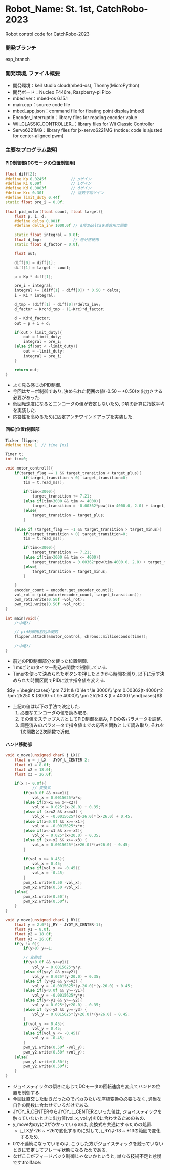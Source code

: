 # Robot_Name: St. 1st, CatchRobo-2023
Robot control code for CatchRobo-2023

### 開発ブランチ
exp_branch

### 開発環境, ファイル概要
- 開発環境：keil studio cloud(mbed-os), Thonny(MicroPython)  
- 開発ボード：Nucleo F446re, Raspberry-pi Pico  
- mbed ver：mbed-os 6.15.1  
- main.cpp：source code file  
- mbed_app.json：command file for floating point display(mbed)  
- Encoder_InterruptIn：library files for reading encoder value  
- WII_CLASSIC_CONTROLLER_：library files for Wii Classic Controller  
- Servo6221MG：library files for jx-servo6221MG (notice: code is ajusted for center-aligned pwm)  

### 主要なプログラム説明
#### PID制御部(DCモータの位置制御用)
~~~ cpp
float diff[2];
#define Kp 0.0245f           // pゲイン 
#define Ki 0.09f             // iゲイン     
#define Kd 0.0003f           // dゲイン   
#define Krc 0.30f            // 指数平均ゲイン
#define limit_duty 0.44f
static float pre_i = 0.0f;

float pid_motor(float count, float target){
    float p, i, d;
    #define delta 0.001f
    #define delta_inv 1000.0f // d項のdeltaを乗算用に調整

    static float integral = 0.0f;
    float d_tmp;              // 差分格納用
    static float d_factor = 0.0f;

    float out;

    diff[0] = diff[1];
    diff[1] = target - count;

    p = Kp * diff[1];

    pre_i = integral;
    integral += (diff[1] + diff[0]) * 0.50 * delta;
    i = Ki * integral;

    d_tmp = (diff[1] - diff[0])*delta_inv;
    d_factor = Krc*d_tmp + (1-Krc)*d_factor;

    d = Kd*d_factor;
    out = p + i + d;

    if(out > limit_duty){
        out = limit_duty;
        integral = pre_i;
    }else if(out < -limit_duty){
        out = -limit_duty;
        integral = pre_i;
    }

    return out;
}  
~~~
  - よく見る感じのPID制御.
  - 今回はサーボ制御であり, 決められた範囲の値(-0.50 ~ +0.50)を出力させる必要があった.
  - 低回転速度になるとエンコーダの値が安定しないため, D項の計算に指数平均を実装した.
  - 応答性を高めるために固定アンチワインドアップを実装した.

#### 回転(位置)制御部
~~~ cpp
Ticker flipper;
#define time 1  // time [ms]

Timer t;
int tim=0;

void motor_control(){
    if(target_flag == 1 && target_transition < target_plus){
        if(target_transition < 0) target_transition=0;
        tim = t.read_ms();

        if(tim<=3000){
            target_transition += 7.21;
        }else if(tim>3000 && tim <= 4000){
            target_transition = -0.00362*pow(tim-4000.0, 2.0) + target_plus;
        }else{
            target_transition = target_plus;
        }

    }else if (target_flag == -1 && target_transition > target_minus){
        if(target_transition > 0) target_transition=0;
        tim = t.read_ms();

        if(tim<=3000){
            target_transition -= 7.21;
        }else if(tim>3000 && tim <= 4000){
            target_transition = 0.00362*pow(tim-4000.0, 2.0) + target_minus;
        }else{
            target_transition = target_minus;
        }

    }
    encoder_count = encoder.get_encoder_count();
    vol_rot = (pid_motor(encoder_count, target_transition));
    pwm_rot1.write(0.50f -vol_rot);
    pwm_rot2.write(0.50f +vol_rot);
}

int main(void){
    /*中略*/

    // pid制御用割込み関数
    flipper.attach(&motor_control, chrono::milliseconds(time));

    /*中略*/
}
~~~
  - 前述のPID制御部分を使った位置制御.
  - 1 msごとのタイマー割込み関数で制御している.
  - Timerを使って決められたボタンを押したときから時間を測り, 以下に示す決められた時間区間でPIDに渡す指令値を変える.
~~~math
y = 
\begin{cases}
\pm 7.21t & (0 \le t \le 3000)\\
\pm 0.00362(t-4000)^2 \pm 25250  & (3000 < t \le 4000)\\
\pm 25250 & (t > 4000)
\end{cases}
~~~
  - 上記の値は以下の手法で決定した.  
    1. 必要なエンコーダの値を読み取る.
    2. その値をステップ入力としてPID制御を組み, PIDの各パラメータを調整. 
    3. 調整済みのパラメータで指令値までの応答を関数として読み取り, それを1次関数と2次関数で近似.

#### ハンド移動部
~~~ cpp
void x_move(unsigned char& j_LX){
    float x = j_LX - JYOY_L_CENTER-2;
    float x1 = 8.0f;
    float x2 = 18.0f;
    float x3 = 26.0f;

    if(x != 0.0f){
            // 変換式
        if(x>0.0f && x<=x1){
            vol_x = 0.0015625*x*x;
        }else if(x>x1 && x<=x2){
            vol_x = 0.025*(x-20.0) + 0.35; 
        }else if (x>x2 && x<=x3) {
            vol_x = -0.0015625*(x-26.0)*(x-26.0) + 0.45;
        }else if(x<0.0f && x>=-x1){
            vol_x = -0.0015625*x*x;
        }else if(x<-x1 && x>=-x2){
            vol_x = 0.025*(x+20.0) - 0.35; 
        }else if (x<-x2 && x>=-x3) {
            vol_x = 0.0015625*(x+26.0)*(x+26.0) - 0.45;
        }

        if(vol_x >= 0.45){
            vol_x = 0.45;
        }else if(vol_x <= -0.45){
            vol_x = -0.45;
        }
        pwm_x1.write(0.50 -vol_x);
        pwm_x2.write(0.50 +vol_x);
    }else{
        pwm_x1.write(0.50f);
        pwm_x2.write(0.50f);
    }
}

void y_move(unsigned char& j_RY){
    float y = 2.0*(j_RY - JYOY_R_CENTER-1);
    float y1 = 8.0f;
    float y2 = 18.0f;
    float y3 = 26.0f;
    if(y != 0){
        if(y>0) y+=1;

        // 変換式
        if(y>0.0f && y<=y1){
            vol_y = 0.0015625*y*y;
        }else if(y>y1 && y<=y2){
            vol_y = 0.025*(y-20.0) + 0.35; 
        }else if (y>y2 && y<=y3) {
            vol_y = -0.0015625*(y-26.0)*(y-26.0) + 0.45;
        }else if(y<0.0f && y>=-y1){
            vol_y = -0.0015625*y*y;
        }else if(y<-y1 && y>=-y2){
            vol_y = 0.025*(y+20.0) - 0.35; 
        }else if (y<-y2 && y>=-y3) {
            vol_y = 0.0015625*(y+26.0)*(y+26.0) - 0.45;
        }
        if(vol_y >= 0.45){
            vol_y = 0.45;
        }else if(vol_y <= -0.45){
            vol_y = -0.45;
        }
        pwm_y1.write(0.50f -vol_y);
        pwm_y2.write(0.50f +vol_y);
    }else{
        pwm_y1.write(0.50f);
        pwm_y2.write(0.50f);
    }
}
~~~
  - ジョイスティックの傾きに応じてDCモータの回転速度を変えてハンドの位置を制御する.
  - 今回は直交した動きだったのでバカみたいな座標変換の必要もなく, 適当な自作の関数に合わせているだけである.
  - JYOY_R_CENTERやらJYOY_L_CENTERといった値は, ジョイスティックを触っていないときに出力値(vol_x, vol_y)を0に合わせるためのもの.
  - y_move内のyに2がかかっているのは, 変換式を共通にするための処置.
      - j_LXが-26 ~ +26で変化するのに対して, j_RYは-13 ~ +13の範囲で変化するため.
  - 0で不連続になっているのは, こうした方がジョイスティックを触っていないときに安定してブレーキ状態になるためである.
  - なぜここがフィードバック制御じゃないかというと, 単なる技術不足と怠慢です:trollface:

